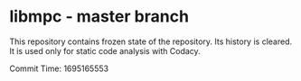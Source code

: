 # libmpc - master branch

This repository contains frozen state of the repository.
Its history is cleared. It is used only for static code
analysis with Codacy.

Commit Time: 1695165553